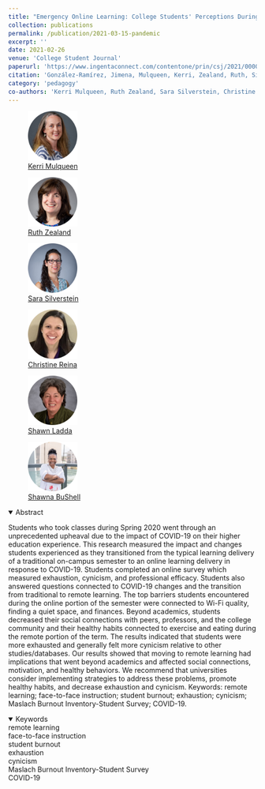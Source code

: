 ```yaml
---
title: "Emergency Online Learning: College Students' Perceptions During the COVID-19 Pandemic"
collection: publications
permalink: /publication/2021-03-15-pandemic
excerpt: ''
date: 2021-02-26
venue: 'College Student Journal'
paperurl: 'https://www.ingentaconnect.com/contentone/prin/csj/2021/00000055/00000001/art00005'
citation: 'González-Ramírez, Jimena, Mulqueen, Kerri, Zealand, Ruth, Silverstein, Sara, Reina, Christine, BuShell, Shawna, Ladda, Shawn (2021). &quot;Emergency Online Learning: College Students` Perceptions During the COVID-19 Pandemic &quot; <i> College Student Journal </i>. 55(1): 29-46.'
category: 'pedagogy'
co-authors: 'Kerri Mulqueen, Ruth Zealand, Sara Silverstein, Christine Reina, Shawna BuShell, Shawn Ladda'
---
```


<body>
<div class="image-container">
        <figure>
            <img src="/images/co-authors/kerri_mulqueen.png" width="100" height="auto">
            <figcaption><a href="https://www.linkedin.com/in/kmulqueen/" target="_blank">Kerri Mulqueen</a></figcaption>
        </figure>
        <figure>
            <img src="/images/co-authors/ruth_zealand.png" width="100" height="auto">
            <figcaption><a href="https://manhattan.edu/campus-directory/rzealand01" target="_blank">Ruth Zealand</a></figcaption>
        </figure>   
        <figure>
            <img src="/images/co-authors/sara_silverstein.png" width="100" height="auto">
            <figcaption><a href="https://www.linkedin.com/in/sara-silverstein-7568801b/" target="_blank">Sara Silverstein</a></figcaption>
        </figure>
        <figure>
            <img src="/images/co-authors/christine_reina.png" width="100" height="auto">
            <figcaption><a href="https://www.linkedin.com/in/christine-reina-51bb91215/" target="_blank">Christine Reina</a></figcaption>
        </figure>
        <figure>
            <img src="/images/co-authors/shawn_ladda.png" width="100" height="auto">
            <figcaption><a href="https://manhattan.edu/campus-directory/shawn.ladda" target="_blank">Shawn Ladda</a></figcaption>
        </figure> 
        <figure>
            <img src="/images/co-authors/shawna_bushell.png" width="100" height="auto">
            <figcaption><a href="https://www.linkedin.com/in/dr-shawna-bu-shell-4691342b/" target="_blank">Shawna BuShell</a></figcaption>
        </figure>               
        <!-- Add more images as needed -->
    </div>
</body>


<details open>
<summary>
Abstract
</summary>

<p>
Students who took classes during Spring 2020 went through an unprecedented upheaval due to the impact of COVID-19 on their higher education experience. This research measured the impact and changes students experienced as they transitioned from the typical learning delivery of a traditional on-campus semester to an online learning delivery in response to COVID-19. Students completed an online survey which measured exhaustion, cynicism, and professional efficacy. Students also answered questions connected to COVID-19 changes and the transition from traditional to remote learning. The top barriers students encountered during the online portion of the semester were connected to Wi-Fi quality, finding a quiet space, and finances. Beyond academics, students decreased their social connections with peers, professors, and the college community and their healthy habits connected to exercise and eating during the remote portion of the term. The results indicated that students were more exhausted and generally felt more cynicism relative to other studies/databases. Our results showed that moving to remote learning had implications that went beyond academics and affected social connections, motivation, and healthy behaviors. We recommend that universities consider implementing strategies to address these problems, promote healthy habits, and decrease exhaustion and cynicism. Keywords: remote learning; face-to-face instruction; student burnout; exhaustion; cynicism; Maslach Burnout Inventory-Student Survey; COVID-19.
</p>

</details>

<details open>
<summary>
Keywords
</summary>
remote learning <br> 
face-to-face instruction <br>
student burnout <br>
exhaustion <br>
cynicism <br>
Maslach Burnout Inventory-Student Survey <br>
COVID-19 <br>

<br>

</details>